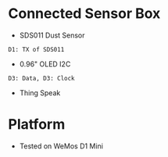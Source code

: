 # Connected Sensor Box

- SDS011 Dust Sensor
```
D1: TX of SDS011
```
- 0.96" OLED I2C
```
D3: Data, D3: Clock
```
- Thing Speak

# Platform
- Tested on WeMos D1 Mini
